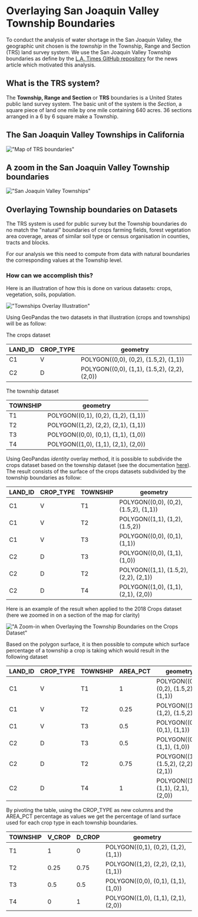 # Overlaying San Joaquin Valley Township Boundaries
To conduct the analysis of water shortage in the San Joaquin Valley, the geographic unit chosen is the _township_ in the 
Township, Range and Section (TRS) land survey system. We use the San Joaquin Valley Township boundaries as define by the
[L.A. Times GitHub repository](https://github.com/datadesk/groundwater-analysis) for the news article which motivated 
this analysis.

## What is the TRS system?
The __Township, Range and Section__ or __TRS__ boundaries is a United States public land survey system. The basic unit 
of the system is the _Section_, a square piece of land one mile by one mile containing 640 acres. 36 sections arranged 
in a 6 by 6 square make a Township.

## The San Joaquin Valley Townships in California
!["Map of TRS boundaries"](../images/san_joaquin_valley.png)

## A zoom in the San Joaquin Valley Township boundaries
!["San Joaquin Valley Townships"](../images/sjv_townships.png)

## Overlaying Township boundaries on Datasets
The TRS system is used for public survey but the Township boundaries do no match the "natural" boundaries of crops 
farming fields, forest vegetation area coverage, areas of similar soil type or census organisation in counties, tracts
and blocks.

For our analysis we this need to compute from data with natural boundaries the corresponding values at the Township 
level.

### How can we accomplish this?

Here is an illustration of how this is done on various datasets: crops, vegetation, soils, population.

!["Townships Overlay Illustration"](../images/township_overlay_illustration.jpg)

Using GeoPandas the two datasets in that illustration (crops and townships) will be as follow:

The crops dataset

| LAND_ID | CROP_TYPE | geometry                                     |
|---------|-----------|----------------------------------------------|
| C1      | V         | POLYGON((0,0), (0,2), (1.5,2), (1,1))        |
| C2      | D         | POLYGON((0,0), (1,1), (1.5,2), (2,2), (2,0)) |

The township dataset

| TOWNSHIP | geometry                            |
|----------|-------------------------------------|
| T1       | POLYGON((0,1), (0,2), (1,2), (1,1)) |
| T2       | POLYGON((1,2), (2,2), (2,1), (1,1)) |
| T3       | POLYGON((0,0), (0,1), (1,1), (1,0)) |
| T4       | POLYGON((1,0), (1,1), (2,1), (2,0)) |

Using GeoPandas _identity_ overlay method, it is possible to subdivide the crops dataset
based on the township dataset (see the documentation [here](https://geopandas.org/en/stable/docs/user_guide/set_operations.html#the-different-overlay-operations)).
The result consists of the surface of the crops datasets subdivided by the township
boundaries as follow:


| LAND_ID | CROP_TYPE | TOWNSHIP | geometry                              |
|---------|-----------|----------|---------------------------------------|
| C1      | V         | T1       | POLYGON((0,0), (0,2), (1.5,2), (1,1)) |
| C1      | V         | T2       | POLYGON((1,1), (1,2), (1.5,2))        |
| C1      | V         | T3       | POLYGON((0,0), (0,1), (1,1))          |
| C2      | D         | T3       | POLYGON((0,0), (1,1), (1,0))          |
| C2      | D         | T2       | POLYGON((1,1), (1.5,2), (2,2), (2,1)) |
| C2      | D         | T4       | POLYGON((1,0), (1,1), (2,1), (2,0))   |

Here is an example of the result when applied to the 2018 Crops dataset (here we zoomed in on a section of the map for
clarity)

!["A Zoom-in when Overlaying the Township Boundaries on the Crops Dataset"](doc/images/township_overlay_sample.png)

Based on the polygon surface, it is then possible to compute which surface percentage of a township a crop is taking
which would result in the following dataset

| LAND_ID | CROP_TYPE | TOWNSHIP | AREA_PCT | geometry                              |
|---------|-----------|----------|----------|---------------------------------------|
| C1      | V         | T1       | 1        | POLYGON((0,0), (0,2), (1.5,2), (1,1)) |
| C1      | V         | T2       | 0.25     | POLYGON((1,1), (1,2), (1.5,2))        |
| C1      | V         | T3       | 0.5      | POLYGON((0,0), (0,1), (1,1))          |
| C2      | D         | T3       | 0.5      | POLYGON((0,0), (1,1), (1,0))          |
| C2      | D         | T2       | 0.75     | POLYGON((1,1), (1.5,2), (2,2), (2,1)) |
| C2      | D         | T4       | 1        | POLYGON((1,0), (1,1), (2,1), (2,0))   |

By pivoting the table, using the CROP_TYPE as new columns and the AREA_PCT percentage as values we get the percentage
of land surface used for each crop type in each township boundaries.

| TOWNSHIP | V_CROP | D_CROP | geometry                            |
|----------|--------|--------|-------------------------------------|
| T1       | 1      | 0      | POLYGON((0,1), (0,2), (1,2), (1,1)) |
| T2       | 0.25   | 0.75   | POLYGON((1,2), (2,2), (2,1), (1,1)) |
| T3       | 0.5    | 0.5    | POLYGON((0,0), (0,1), (1,1), (1,0)) |
| T4       | 0      | 1      | POLYGON((1,0), (1,1), (2,1), (2,0)) |